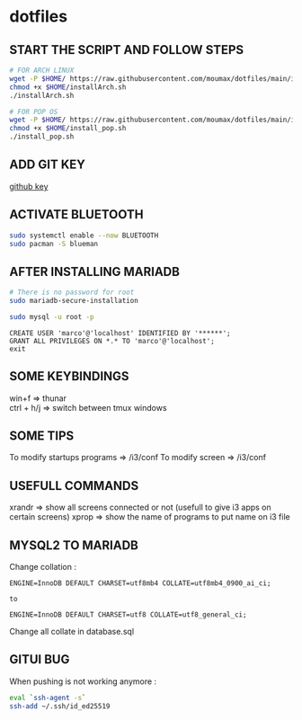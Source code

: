# dotfiles

## START THE SCRIPT AND FOLLOW STEPS

```sh
# FOR ARCH LINUX
wget -P $HOME/ https://raw.githubusercontent.com/moumax/dotfiles/main/installArch.sh && \
chmod +x $HOME/installArch.sh
./installArch.sh
```

```sh
# FOR POP OS
wget -P $HOME/ https://raw.githubusercontent.com/moumax/dotfiles/main/install_pop.sh && \
chmod +x $HOME/install_pop.sh
./install_pop.sh
```

## ADD GIT KEY

[github key](https://github.com/settings/keys)

## ACTIVATE BLUETOOTH

```sh
sudo systemctl enable --now BLUETOOTH
sudo pacman -S blueman
```

## AFTER INSTALLING MARIADB

```sh
# There is no password for root
sudo mariadb-secure-installation
```

```sh
sudo mysql -u root -p
```

```mysql
CREATE USER 'marco'@'localhost' IDENTIFIED BY '******';
GRANT ALL PRIVILEGES ON *.* TO 'marco'@'localhost';
exit
```

## SOME KEYBINDINGS

win+f => thunar <br /> ctrl + h/j => switch between tmux windows

## SOME TIPS

To modify startups programs => /i3/conf To modify screen => /i3/conf

## USEFULL COMMANDS

xrandr => show all screens connected or not (usefull to give i3 apps on certain
screens) xprop => show the name of programs to put name on i3 file

## MYSQL2 TO MARIADB
Change collation : 

```mysql
ENGINE=InnoDB DEFAULT CHARSET=utf8mb4 COLLATE=utf8mb4_0900_ai_ci;

to

ENGINE=InnoDB DEFAULT CHARSET=utf8 COLLATE=utf8_general_ci;
```

Change all collate in database.sql

## GITUI BUG
When pushing is not working anymore :

```sh
eval `ssh-agent -s`
ssh-add ~/.ssh/id_ed25519
```

<br /><br /><br />
